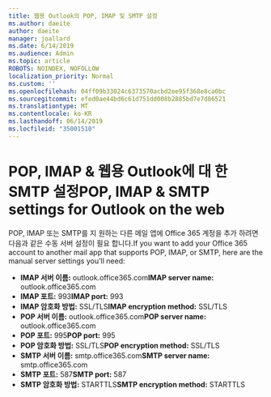 ```yaml
---
title: 웹용 Outlook의 POP, IMAP 및 SMTP 설정
ms.author: daeite
author: daeite
manager: joallard
ms.date: 6/14/2019
ms.audience: Admin
ms.topic: article
ROBOTS: NOINDEX, NOFOLLOW
localization_priority: Normal
ms.custom: ''
ms.openlocfilehash: 04ff09b33024c6373570acbd2ee95f368e8ca0bc
ms.sourcegitcommit: efed0ae44bd6c61d751dd008b2885bd7e7d86521
ms.translationtype: MT
ms.contentlocale: ko-KR
ms.lasthandoff: 06/14/2019
ms.locfileid: "35001510"
---
```

# <a name="pop-imap--smtp-settings-for-outlook-on-the-web"></a><span data-ttu-id="00a29-102">POP, IMAP & 웹용 Outlook에 대 한 SMTP 설정</span><span class="sxs-lookup"><span data-stu-id="00a29-102">POP, IMAP & SMTP settings for Outlook on the web</span></span>

<span data-ttu-id="00a29-103">POP, IMAP 또는 SMTP를 지 원하는 다른 메일 앱에 Office 365 계정을 추가 하려면 다음과 같은 수동 서버 설정이 필요 합니다.</span><span class="sxs-lookup"><span data-stu-id="00a29-103">If you want to add your Office 365 account to another mail app that supports POP, IMAP, or SMTP, here are the manual server settings you'll need:</span></span>
  
- <span data-ttu-id="00a29-104">**IMAP 서버 이름:** outlook.office365.com</span><span class="sxs-lookup"><span data-stu-id="00a29-104">**IMAP server name:** outlook.office365.com</span></span>
- <span data-ttu-id="00a29-105">**IMAP 포트:** 993</span><span class="sxs-lookup"><span data-stu-id="00a29-105">**IMAP port:** 993</span></span>
- <span data-ttu-id="00a29-106">**IMAP 암호화 방법:** SSL/TLS</span><span class="sxs-lookup"><span data-stu-id="00a29-106">**IMAP encryption method:** SSL/TLS</span></span>
- <span data-ttu-id="00a29-107">**POP 서버 이름:** outlook.office365.com</span><span class="sxs-lookup"><span data-stu-id="00a29-107">**POP server name:** outlook.office365.com</span></span>  
- <span data-ttu-id="00a29-108">**POP 포트:** 995</span><span class="sxs-lookup"><span data-stu-id="00a29-108">**POP port:** 995</span></span>  
- <span data-ttu-id="00a29-109">**POP 암호화 방법:** SSL/TLS</span><span class="sxs-lookup"><span data-stu-id="00a29-109">**POP encryption method:** SSL/TLS</span></span>  
- <span data-ttu-id="00a29-110">**SMTP 서버 이름:** smtp.office365.com</span><span class="sxs-lookup"><span data-stu-id="00a29-110">**SMTP server name:** smtp.office365.com</span></span>
- <span data-ttu-id="00a29-111">**SMTP 포트:** 587</span><span class="sxs-lookup"><span data-stu-id="00a29-111">**SMTP port:** 587</span></span>
- <span data-ttu-id="00a29-112">**SMTP 암호화 방법:** STARTTLS</span><span class="sxs-lookup"><span data-stu-id="00a29-112">**SMTP encryption method:** STARTTLS</span></span>